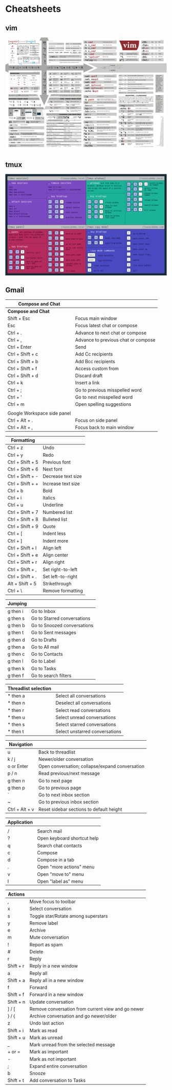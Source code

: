 # Cheatsheets

## vim

[![vim.png](vim.png)](vim.png)

## tmux

[![tmux.png](tmux.png)](tmux.png)


## Gmail

| Compose and Chat                      |                                                    |
|---------------------------------------|----------------------------------------------------|
| **Compose and Chat**                  |                                                    |
| Shift + Esc                           | Focus main window                                  |
| Esc                                   | Focus latest chat or compose                       |
| Ctrl + .                              | Advance to next chat or compose                    |
| Ctrl + ,                              | Advance to previous chat or compose                |
| Ctrl + Enter                          | Send                                               |
| Ctrl + Shift + c                      | Add Cc recipients                                  |
| Ctrl + Shift + b                      | Add Bcc recipients                                 |
| Ctrl + Shift + f                      | Access custom from                                 |
| Ctrl + Shift + d                      | Discard draft                                      |
| Ctrl + k                              | Insert a link                                      |
| Ctrl + ;                              | Go to previous misspelled word                     |
| Ctrl + '                              | Go to next misspelled word                         |
| Ctrl + m                              | Open spelling suggestions                          |
|                                       |                                                    |
| Google Workspace side panel           |                                                    |
| Ctrl + Alt + .                        |  Focus on side panel                               |
| Ctrl + Alt + ,                        |  Focus back to main window                         |

| Formatting                            |                                                    |
|---------------------------------------|----------------------------------------------------|
| Ctrl + z                              |  Undo                                              |
| Ctrl + y                              |  Redo                                              |
| Ctrl + Shift + 5                      |  Previous font                                     |
| Ctrl + Shift + 6                      |  Next font                                         |
| Ctrl + Shift + -                      |  Decrease text size                                |
| Ctrl + Shift + +                      |  Increase text size                                |
| Ctrl + b                              |  Bold                                              |
| Ctrl + i                              |  Italics                                           |
| Ctrl + u                              |  Underline                                         |
| Ctrl + Shift + 7                      |  Numbered list                                     |
| Ctrl + Shift + 8                      |  Bulleted list                                     |
| Ctrl + Shift + 9                      |  Quote                                             |
| Ctrl + [                              |  Indent less                                       |
| Ctrl + ]                              |  Indent more                                       |
| Ctrl + Shift + l                      |  Align left                                        |
| Ctrl + Shift + e                      |  Align center                                      |
| Ctrl + Shift + r                      |  Align right                                       |
| Ctrl + Shift + ,                      |  Set right-to-left                                 |
| Ctrl + Shift + .                      |  Set left-to-right                                 |
| Alt + Shift + 5                       |  Strikethrough                                     |
| Ctrl + \                              |  Remove formatting                                 |

| Jumping                               |                                                    |
|---------------------------------------|----------------------------------------------------|
| g then i                              |  Go to Inbox                                       |
| g then s                              |  Go to Starred conversations                       |
| g then b                              |  Go to Snoozed conversations                       |
| g then t                              |  Go to Sent messages                               |
| g then d                              |  Go to Drafts                                      |
| g then a                              |  Go to All mail                                    |
| g then c                              |  Go to Contacts                                    |
| g then l                              |  Go to Label                                       |
| g then k                              |  Go to Tasks                                       |
| g then f                              |  Go to search filters                              |

| Threadlist selection                  |                                                    |
|---------------------------------------|----------------------------------------------------|
| * then a                              |  Select all conversations                          |
| * then n                              |  Deselect all conversations                        |
| * then r                              |  Select read conversations                         |
| * then u                              |  Select unread conversations                       |
| * then s                              |  Select starred conversations                      |
| * then t                              |  Select unstarred conversations                    |

| Navigation                            |                                                    |
|---------------------------------------|----------------------------------------------------|
| u                                     |  Back to threadlist                                |
| k / j                                 |  Newer/older conversation                          |
| o or Enter                            |  Open conversation; collapse/expand conversation   |
| p / n                                 |  Read previous/next message                        |
| g then n                              |  Go to next page                                   |
| g then p                              |  Go to previous page                               |
| `                                     |  Go to next inbox section                          |
| ~                                     |  Go to previous inbox section                      |
| Ctrl + Alt + v                        |  Reset sidebar sections to default height          |

| Application                           |                                                    |
|---------------------------------------|----------------------------------------------------|
|                                       |                                                    |
| /                                     |  Search mail                                       |
| ?                                     |  Open keyboard shortcut help                       |
| q                                     |  Search chat contacts                              |
| c                                     |  Compose                                           |
| d                                     |  Compose in a tab                                  |
| .                                     |  Open "more actions" menu                          |
| v                                     |  Open "move to" menu                               |
| l                                     |  Open "label as" menu                              |

| Actions                               |                                                    |
|---------------------------------------|----------------------------------------------------|
| ,                                     |  Move focus to toolbar                             |
| x                                     |  Select conversation                               |
| s                                     |  Toggle star/Rotate among superstars               |
| y                                     |  Remove label                                      |
| e                                     |  Archive                                           |
| m                                     |  Mute conversation                                 |
| !                                     |  Report as spam                                    |
| #                                     |  Delete                                            |
| r                                     |  Reply                                             |
| Shift + r                             |  Reply in a new window                             |
| a                                     |  Reply all                                         |
| Shift + a                             |  Reply all in a new window                         |
| f                                     |  Forward                                           |
| Shift + f                             |  Forward in a new window                           |
| Shift + n                             |  Update conversation                               |
| ] / [                                 |  Remove conversation from current view and go newer|/older
| } / {                                 |  Archive conversation and go newer/older           |
| z                                     |  Undo last action                                  |
| Shift + i                             |  Mark as read                                      |
| Shift + u                             |  Mark as unread                                    |
| _                                     |  Mark unread from the selected message             |
| + or =                                |  Mark as important                                 |
| -                                     |  Mark as not important                             |
| ;                                     |  Expand entire conversation                        |
| b                                     |  Snooze                                            |
| Shift + t                             |  Add conversation to Tasks                         |